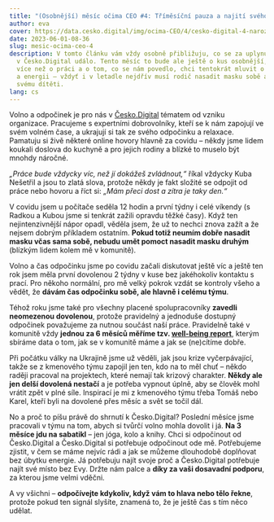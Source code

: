 ```yaml
---
title: "(Osobnější) měsíc očima CEO #4: Tříměsíční pauza a najití svého proč"
author: eva
cover: https://data.cesko.digital/img/ocima-CEO/4/cesko-digital-4-narozeniny-023.jpeg
date: 2023-06-01-08-36
slug: mesic-ocima-ceo-4
description: V tomto článku vám vždy osobně přibližuju, co se za uplynulý měsíc
  v Česko.Digital událo. Tento měsíc to bude ale ještě o kus osobnější, protože
  více než o práci a o tom, co se nám povedlo, chci tentokrát mluvit o odpočinku
  a energii – vždyť i v letadle nejdřív musí rodič nasadit masku sobě a až potom
  svému dítěti.
lang: cs
---
```

Volno a odpočinek je pro nás v [Česko.Digital](http://xn--esko-9ta.digital) tématem od vzniku organizace. Pracujeme s expertními dobrovolníky, kteří se k nám zapojují ve svém volném čase, a ukrajují si tak ze svého odpočinku a relaxace. Pamatuju si živě některé online hovory hlavně za covidu – někdy jsme lidem koukali doslova do kuchyně a pro jejich rodiny a blízké to muselo být mnohdy náročné.

*„Práce bude vždycky víc, než jí dokážeš zvládnout,“* říkal vždycky Kuba Nešetřil a jsou to zlatá slova, protože někdy je fakt složité se odpojit od práce nebo hovoru a říct si: *„Mám přeci dost a zítra je taky den.“*

V covidu jsem u počítače seděla 12 hodin a první týdny i celé víkendy (s Radkou a Kubou jsme si tenkrát zažili opravdu těžké časy). Když ten nejintenzivnější nápor opadl, věděla jsem, že už to nechci znova zažít a že nejsem dobrým příkladem ostatním. **Pokud totiž neumím dobře nasadit masku včas sama sobě, nebudu umět pomoct nasadit masku druhým** (blízkým lidem kolem mě v komunitě).

Volno a čas odpočinku jsme po covidu začali diskutovat ještě víc a ještě ten rok jsem měla první dovolenou 2 týdny v kuse bez jakéhokoliv kontaktu s prací. Pro někoho normální, pro mě velký pokrok vzdát se kontroly všeho a vědět, že **dávám čas odpočinku sobě, ale hlavně i celému týmu**.

Téhož roku jsme také pro všechny placené spolupracovníky **zavedli neomezenou dovolenou**, protože pravidelný a jednoduše dostupný odpočinek považujeme za nutnou součást naší práce. Pravidelně také v komunitě vždy **jednou za 6 měsíců měříme tzv. [well-being report](https://cesko-digital.atlassian.net/wiki/spaces/CD/pages/101286173/Wellbeing+Dashboard)**, kterým sbíráme data o tom, jak se v komunitě máme a jak se (ne)cítíme dobře.

Při počátku války na Ukrajině jsme už věděli, jak jsou krize vyčerpávající, takže se z kmenového týmu zapojil jen ten, kdo na to měl chuť – někdo raději pracoval na projektech, které nemají tak krizový charakter. **Někdy ale jen delší dovolená nestačí** a je potřeba vypnout úplně, aby se člověk mohl vrátit zpět v plné síle. Inspirací je mi z kmenového týmu třeba Tomáš nebo Karel, kteří byli na dovolené přes měsíc a svět se točil dál.

No a proč to píšu právě do shrnutí k Česko.Digital? Poslední měsíce jsme pracovali v týmu na tom, abych si tvůrčí volno mohla dovolit i já. **Na 3 měsíce jdu na sabatikl** – jen jóga, kolo a knihy. Chci si odpočinout od Česko.Digital a Česko.Digital si potřebuje odpočinout ode mě. Potřebujeme zjistit, v čem se máme nejvíc rádi a jak se můžeme dlouhodobě doplňovat bez úbytku energie. Já potřebuju najít svoje proč a Česko.Digital potřebuje najít své místo bez Evy. Držte nám palce a **díky za vaši dosavadní podporu**, za kterou jsme velmi vděčni.

A vy všichni – **odpočívejte kdykoliv, když vám to hlava nebo tělo řekne**, protože pokud ten signál slyšíte, znamená to, že je ještě čas s tím něco udělat.